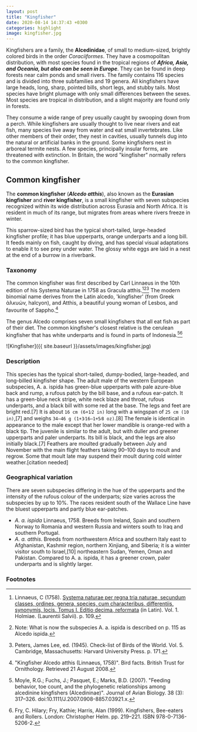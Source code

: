 ```yaml
---
layout: post
title: "Kingfisher"
date: 2020-08-14 14:37:43 +0300
categories: highlight
image: kingfisher.jpg
---
```


Kingfishers are a family, the **Alcedinidae**, of small to medium-sized, brightly colored birds in the order *Coraciiformes*. They have a cosmopolitan distribution, with most species found in the tropical regions of ***Africa, Asia, and Oceania, but also can be seen in Europe***. They can be found in deep forests near calm ponds and small rivers. The family contains 116 species and is divided into three subfamilies and 19 genera. All kingfishers have large heads, long, sharp, pointed bills, short legs, and stubby tails. Most species have bright plumage with only small differences between the sexes. Most species are tropical in distribution, and a slight majority are found only in forests.

They consume a wide range of prey usually caught by swooping down from a perch. While kingfishers are usually thought to live near rivers and eat fish, many species live away from water and eat small invertebrates. 
Like other members of their order, they nest in cavities, usually tunnels dug into the natural or artificial banks in the ground. Some kingfishers nest in arboreal termite nests. A few species, principally insular forms, are threatened with extinction. In Britain, the word "kingfisher" normally refers to the common kingfisher.

## Common kingfisher

The **common kingfisher** (***Alcedo atthis***), also known as the **Eurasian kingfisher** and **river kingfisher**, is a small kingfisher with seven subspecies recognized within its wide distribution across Eurasia and North Africa. It is resident in much of its range, but migrates from areas where rivers freeze in winter.

This sparrow-sized bird has the typical short-tailed, large-headed kingfisher profile; it has blue upperparts, orange underparts and a long bill. It feeds mainly on fish, caught by diving, and has special visual adaptations to enable it to see prey under water. The glossy white eggs are laid in a nest at the end of a burrow in a riverbank.

### Taxonomy

The common kingfisher was first described by Carl Linnaeus in the 10th edition of his Systema Naturae in 1758 as Gracula atthis.[^2][^3][^4] The modern binomial name derives from the Latin alcedo, 'kingfisher' (from Greek ἀλκυών, halcyon), and Atthis, a beautiful young woman of Lesbos, and favourite of Sappho.[^5]

The genus Alcedo comprises seven small kingfishers that all eat fish as part of their diet. The common kingfisher's closest relative is the cerulean kingfisher that has white underparts and is found in parts of Indonesia.[^6][^7]

![Kingfisher]({{ site.baseurl }}/assets/images/kingfisher.jpg)

### Description
This species has the typical short-tailed, dumpy-bodied, large-headed, and long-billed kingfisher shape. The adult male of the western European subspecies, A. a. ispida has green-blue upperparts with pale azure-blue back and rump, a rufous patch by the bill base, and a rufous ear-patch. It has a green-blue neck stripe, white neck blaze and throat, rufous underparts, and a black bill with some red at the base. The legs and feet are bright red.[7] It is about `16 cm (6+1⁄2 in)` long with a wingspan of `25 cm (10 in)`,[7] and weighs `34–46 g (1+3⁄16–1+5⁄8 oz)`.[8] The female is identical in appearance to the male except that her lower mandible is orange-red with a black tip. The juvenile is similar to the adult, but with duller and greener upperparts and paler underparts. Its bill is black, and the legs are also initially black.[7] Feathers are moulted gradually between July and November with the main flight feathers taking 90–100 days to moult and regrow. Some that moult late may suspend their moult during cold winter weather.[citation needed]

### Geographical variation
There are seven subspecies differing in the hue of the upperparts and the intensity of the rufous colour of the underparts; size varies across the subspecies by up to 10%. The races resident south of the Wallace Line have the bluest upperparts and partly blue ear-patches.

- *A. a. ispida* Linnaeus, 1758. Breeds from Ireland, Spain and southern Norway to Romania and western Russia and winters south to Iraq and southern Portugal.
- *A. a. atthis*. Breeds from northwestern Africa and southern Italy east to Afghanistan, Kashmir region, northern Xinjiang, and Siberia; it is a winter visitor south to Israel,[10] northeastern Sudan, Yemen, Oman and Pakistan. Compared to A. a. ispida, it has a greener crown, paler underparts and is slightly larger.

### Footnotes
[^2]: Linnaeus, C (1758). [Systema naturae per regna tria naturae, secundum classes, ordines, genera, species, cum characteribus, differentiis, synonymis, locis. Tomus I. Editio decima, reformata](https://www.biodiversitylibrary.org/page/727014#page/127/mode/1up) (in Latin). Vol. 1. Holmiae. (Laurentii Salvii). p. 109.

[^3]: Note: What is now the subspecies A. a. ispida is described on p. 115 as Alcedo ispida.

[^4]: Peters, James Lee, ed. (1945). Check-list of Birds of the World. Vol. 5. Cambridge, Massachusetts: Harvard University Press. p. 171.

[^5]: "Kingfisher Alcedo atthis (Linnaeus, 1758)". Bird facts. British Trust for Ornithology. Retrieved 21 August 2008.

[^6]: Moyle, R.G.; Fuchs, J.; Pasquet, E.; Marks, B.D. (2007). "Feeding behavior, toe count, and the phylogenetic relationships among alcedinine kingfishers (Alcedininae)". Journal of Avian Biology. 38 (3): 317–326. doi:10.1111/J.2007.0908-8857.03921.x.

[^7]: Fry, C. Hilary; Fry, Kathie; Harris, Alan (1999). Kingfishers, Bee-eaters and Rollers. London: Christopher Helm. pp. 219–221. ISBN 978-0-7136-5206-2.

